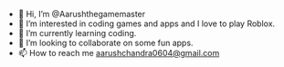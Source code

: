 - 👋 Hi, I’m @Aarushthegamemaster
- 👀 I’m interested in coding games and apps and I love to play Roblox.
- 🌱 I’m currently learning coding.
- 💞️ I’m looking to collaborate on some fun apps.
- 📫 How to reach me aarushchandra0604@gmail.com

<!---
Aarushthegamemaster/Aarushthegamemaster is a ✨ special ✨ repository because its `README.md` (this file) appears on your GitHub profile.
You can click the Preview link to take a look at your changes.
--->
